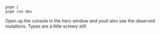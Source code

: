 ```
pnpm i
pnpm run dev
```

Open up the console in the hero window and youll also see the observed mutations.
Types are a little screwy still.

